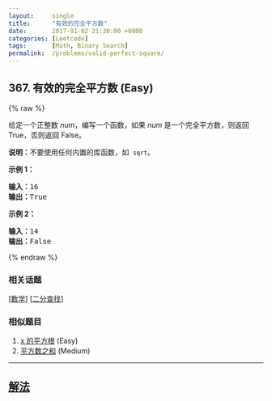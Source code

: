 ```yaml
---
layout:     single
title:      "有效的完全平方数"
date:       2017-01-02 21:30:00 +0800
categories: [Leetcode]
tags:       [Math, Binary Search]
permalink:  /problems/valid-perfect-square/
---
```


## 367. 有效的完全平方数 (Easy)

{% raw %}

<p>给定一个正整数 <em>num</em>，编写一个函数，如果 <em>num</em> 是一个完全平方数，则返回 True，否则返回 False。</p>

<p><strong>说明：</strong>不要使用任何内置的库函数，如&nbsp; <code>sqrt</code>。</p>

<p><strong>示例 1：</strong></p>

<pre><strong>输入：</strong>16
<strong>输出：</strong>True</pre>

<p><strong>示例 2：</strong></p>

<pre><strong>输入：</strong>14
<strong>输出：</strong>False
</pre>

{% endraw %}

### 相关话题
  [[数学](https://github.com/openset/leetcode/tree/master/tag/math/README.md)]
  [[二分查找](https://github.com/openset/leetcode/tree/master/tag/binary-search/README.md)]

### 相似题目
  1. [x 的平方根](/problems/sqrtx) (Easy)
  1. [平方数之和](/problems/sum-of-square-numbers) (Medium)

---

## [解法](https://github.com/openset/leetcode/tree/master/problems/valid-perfect-square)
